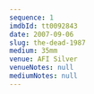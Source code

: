 ```yaml
---
sequence: 1
imdbId: tt0092843
date: 2007-09-06
slug: the-dead-1987
medium: 35mm
venue: AFI Silver
venueNotes: null
mediumNotes: null
---
```

